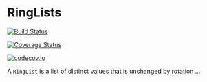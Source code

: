 # RingLists


[![Build Status](https://travis-ci.org/scheinerman/RingLists.jl.svg?branch=master)](https://travis-ci.org/scheinerman/RingLists.jl)

[![Coverage Status](https://coveralls.io/repos/scheinerman/RingLists.jl/badge.svg?branch=master&service=github)](https://coveralls.io/github/scheinerman/RingLists.jl?branch=master)

[![codecov.io](http://codecov.io/github/scheinerman/RingLists.jl/coverage.svg?branch=master)](http://codecov.io/github/scheinerman/RingLists.jl?branch=master)

A `RingList` is a list of distinct values that is
unchanged by rotation ... 
